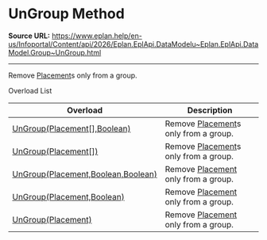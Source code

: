 # UnGroup Method

**Source URL:** https://www.eplan.help/en-us/Infoportal/Content/api/2026/Eplan.EplApi.DataModelu~Eplan.EplApi.DataModel.Group~UnGroup.html

---

Remove [Placement](Eplan.EplApi.DataModelu~Eplan.EplApi.DataModel.Placement.html)s only from a group.

Overload List

| Overload | Description |
| --- | --- |
| [UnGroup(Placement[],Boolean)](Eplan.EplApi.DataModelu~Eplan.EplApi.DataModel.Group~UnGroup(Placement[],Boolean).html) | Remove [Placement](Eplan.EplApi.DataModelu~Eplan.EplApi.DataModel.Placement.html)s only from a group. |
| [UnGroup(Placement[])](Eplan.EplApi.DataModelu~Eplan.EplApi.DataModel.Group~UnGroup(Placement[]).html) | Remove [Placement](Eplan.EplApi.DataModelu~Eplan.EplApi.DataModel.Placement.html)s only from a group. |
| [UnGroup(Placement,Boolean,Boolean)](Eplan.EplApi.DataModelu~Eplan.EplApi.DataModel.Group~UnGroup(Placement,Boolean,Boolean).html) | Remove [Placement](Eplan.EplApi.DataModelu~Eplan.EplApi.DataModel.Placement.html) only from a group. |
| [UnGroup(Placement,Boolean)](Eplan.EplApi.DataModelu~Eplan.EplApi.DataModel.Group~UnGroup(Placement,Boolean).html) | Remove [Placement](Eplan.EplApi.DataModelu~Eplan.EplApi.DataModel.Placement.html) only from a group. |
| [UnGroup(Placement)](Eplan.EplApi.DataModelu~Eplan.EplApi.DataModel.Group~UnGroup(Placement).html) | Remove [Placement](Eplan.EplApi.DataModelu~Eplan.EplApi.DataModel.Placement.html) only from a group. |
